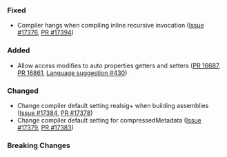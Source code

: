 ### Fixed

* Compiler hangs when compiling inline recursive invocation ([Issue #17376](https://github.com/dotnet/fsharp/issues/17376), [PR #17394](https://github.com/dotnet/fsharp/pull/17394))

### Added

* Allow access modifies to auto properties getters and setters ([PR 16687](https://github.com/dotnet/fsharp/pull/16687), [PR 16861](https://github.com/dotnet/fsharp/pull/16861), [Language suggestion #430](https://github.com/fsharp/fslang-suggestions/issues/430))


### Changed

* Change compiler default setting realsig+ when building assemblies ([Issue #17384](https://github.com/dotnet/fsharp/issues/17384), [PR #17378](https://github.com/dotnet/fsharp/pull/17385))
* Change compiler default setting for compressedMetadata ([Issue #17379](https://github.com/dotnet/fsharp/issues/17379), [PR #17383](https://github.com/dotnet/fsharp/pull/17383))

### Breaking Changes
